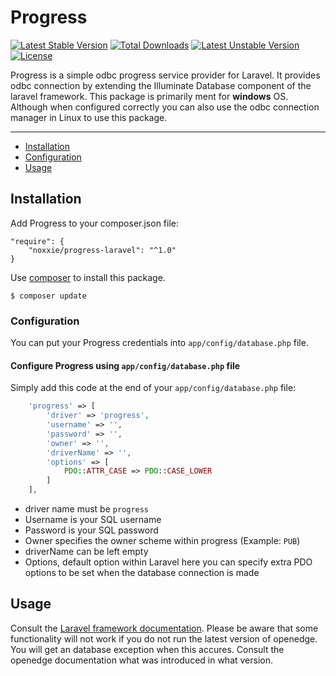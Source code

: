 # Progress
[![Latest Stable Version](https://poser.pugx.org/noxxie/progress/v/stable)](https://packagist.org/packages/noxxie/progress)
[![Total Downloads](https://poser.pugx.org/noxxie/progress/downloads)](https://packagist.org/packages/noxxie/progress)
[![Latest Unstable Version](https://poser.pugx.org/noxxie/progress/v/unstable)](https://packagist.org/packages/noxxie/progress)
[![License](https://poser.pugx.org/noxxie/progress/license)](https://packagist.org/packages/noxxie/progress)

Progress is a simple odbc progress service provider for Laravel. It provides odbc connection by extending the Illuminate Database component of the laravel framework. This package is primarily ment for **windows** OS. Although when configured correctly you can also use the odbc connection manager in Linux to use this package.

---

- [Installation](#installation)
- [Configuration](#configuration)
- [Usage](#usage)

## Installation
Add Progress to your composer.json file:
```
"require": {
    "noxxie/progress-laravel": "^1.0"
}
```
Use [composer](http://getcomposer.org) to install this package.
```
$ composer update
```

### Configuration
You can put your Progress credentials into ``app/config/database.php`` file.

#### Configure Progress using ``app/config/database.php`` file
Simply add this code at the end of your ``app/config/database.php`` file:

```php
    'progress' => [
        'driver' => 'progress',
        'username' => '',
        'password' => '',
        'owner' => '',
        'driverName' => '',
        'options' => [
            PDO::ATTR_CASE => PDO::CASE_LOWER
        ]
    ],
```

- driver name must be `progress`
- Username is your SQL username
- Password is your SQL password
- Owner specifies the owner scheme within progress (Example: `PUB`)
- driverName can be left empty
- Options, default option within Laravel here you can specify extra PDO options to be set when the database connection is made

## Usage

Consult the [Laravel framework documentation](http://laravel.com/docs). Please be aware that some functionality will not work if you do not run the latest version of openedge. You will get an database exception when this accures. Consult the openedge documentation what was introduced in what version.
